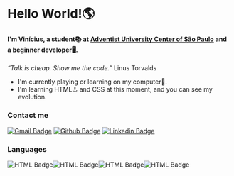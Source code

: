 # Hello World!🌎

#### I'm Vinícius, a student📚 at [Adventist University Center of São Paulo]( https://www.unasp.br) and a beginner developer🖥️.
*“Talk is cheap. Show me the code.”* Linus Torvalds
- I'm currently playing or learning on my computer📕.
- I'm learning HTML⚓ and CSS at this moment, and you can see my evolution.

### Contact me

[![Gmail Badge](https://img.shields.io/badge/Gmail-D14836?style=for-the-badge&logo=gmail&logoColor=white)](mailto:vinicius.mariano.afonso@gmail.com) [![Github Badge](https://img.shields.io/badge/GitHub-100000?style=for-the-badge&logo=github&logoColor=white)](https://github.com/Vinicius-MAfonso) [![Linkedin Badge](https://img.shields.io/badge/LinkedIn-0077B5?style=for-the-badge&logo=linkedin&logoColor=white)](https://www.linkedin.com/in/vinicius-mariano-643a34208/)  



### Languages

![HTML Badge](https://img.shields.io/badge/HTML5-E34F26?style=for-the-badge&logo=html5&logoColor=white)![HTML Badge](https://img.shields.io/badge/CSS3-1572B6?style=for-the-badge&logo=css3&logoColor=white)![HTML Badge](https://img.shields.io/badge/JavaScript-323330?style=for-the-badge&logo=javascript&logoColor=F7DF1E)![HTML Badge](https://img.shields.io/badge/Python-FFD43B?style=for-the-badge&logo=python&logoColor=blue)
